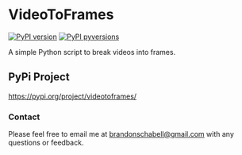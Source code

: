# VideoToFrames

[![PyPI version](https://badge.fury.io/py/videotoframes.svg)](https://badge.fury.io/py/videotoframes)
[![PyPI pyversions](https://img.shields.io/pypi/pyversions/videotoframes.svg)](https://pypi.python.org/pypi/videotoframes/)

A simple Python script to break videos into frames.

## PyPi Project
https://pypi.org/project/videotoframes/

### Contact

Please feel free to email me at brandonschabell@gmail.com with any questions or feedback.